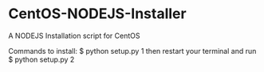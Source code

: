 # CentOS-NODEJS-Installer
A NODEJS Installation script for CentOS

Commands to install: 
$ python setup.py 1
then restart your terminal and run
$ python setup.py 2
